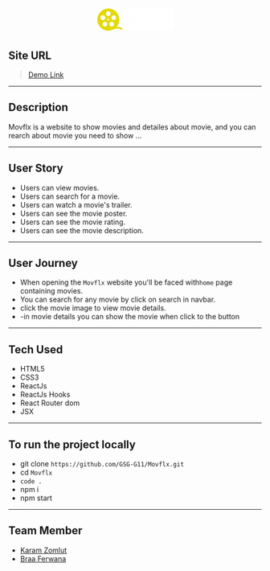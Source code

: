 
## <div align="center">
  <h1 align="center"><a href="https://gsg-movflx.netlify.app/"><img src="./src/Components/Navbar/logo.png" /></a></h1>
</div>


## Site URL

> [Demo Link](https://movies-uzb.netlify.app/)

---
## Description
Movflx is a website to show movies and detailes about movie, and you can rearch about movie you need to show ... 

---

## User Story

* Users can view movies.
* Users can search for a movie.
* Users can watch a movie's trailer.
* Users can see the movie poster.
* Users can see the movie rating.
* Users can see the movie description.



---
## User Journey <span id="user-journey"></span>

- When opening the `Movflx` website you'll be faced with`home` page containing movies.
- You can search for any movie by click on search in navbar.
- click the movie image to view movie details.
- -in movie details you can show the movie when click to the button

---

## Tech Used

- HTML5
- CSS3
- ReactJs
- ReactJs Hooks
- React Router dom
- JSX

---
## To run the project locally

- git clone `https://github.com/GSG-G11/Movflx.git`
- cd `Movflx`
- `code .`
- npm i
- npm start

---

## Team Member

- [Karam Zomlut](https://github.com/karam-zomlut)
- [Braa Ferwana](https://github.com/braaAwni)

